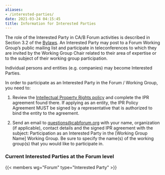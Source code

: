 ```yaml
---
aliases:
- /interested-parties/
date: 2021-03-24 04:15:45
title: Information for Interested Parties
---
```


The role of the Interested Party in CA/B Forum activities is described in Section 3.2 of the [Bylaws][1]. An Interested Party may post to a Forum Working Group’s public mailing list and participate in teleconferences to which they are invited by the Working Group Chair related to their area of expertise or to the subject of their working group participation.

Individual persons and entities (e.g. companies) may become Interested Parties.

In order to participate as an Interested Party in the Forum / Working Group, you need to:

1. Review the [Intellectual Property Rights policy][2] and complete the IPR agreement found there. If applying as an entity, the IPR Policy Agreement MUST be signed by a representative that is authorized to bind the entity to the agreement.

1. Send an email to questions@cabforum.org with your name, organization (if applicable), contact details and the signed IPR agreement with the subject: Participation as an Interested Party in the \[Working Group Name\] Working Group. Be sure to specify the name(s) of the working group(s) that you would like to participate in.

### Current Interested Parties at the Forum level

{{< members wg="Forum" type="Interested Party" >}}

[1]: /bylaws
[2]: /about/ipr-policy/
